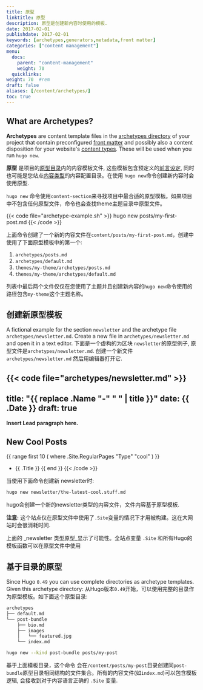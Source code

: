 ```yaml
---
title: 原型
linktitle: 原型
description: 原型是创建新内容时使用的模板.
date: 2017-02-01
publishdate: 2017-02-01
keywords: [archetypes,generators,metadata,front matter]
categories: ["content management"]
menu:
  docs:
    parent: "content-management"
    weight: 70
  quicklinks:
weight: 70	#rem
draft: false
aliases: [/content/archetypes/]
toc: true
---
```


## What are Archetypes?

**Archetypes** are content template files in the [archetypes directory][] of your project that contain preconfigured [front matter][] and possibly also a content disposition for your website's [content types][]. These will be used when you run `hugo new`.

**原型** 是项目的[原型目录][archetypes directory]内的内容模板文件, 这些模板包含预定义的[前言设定][front matter], 同时也可能是您站点[内容类型][content types]的内容配置目录。在使用 `hugo new`命令创建新内容时会使用原型.


`hugo new` 命令使用`content-section`来寻找项目中最合适的原型模板。如果项目中不包含任何原型文件，命令也会查找theme主题目录中原型文件。

{{< code file="archetype-example.sh" >}}
hugo new posts/my-first-post.md
{{< /code >}}

上面命令创建了一个新的内容文件在`content/posts/my-first-post.md`，创建中使用了下面原型模板中的第一个:

1. `archetypes/posts.md`
2. `archetypes/default.md`
3. `themes/my-theme/archetypes/posts.md`
4. `themes/my-theme/archetypes/default.md`

列表中最后两个文件仅仅在您使用了主题并且创建新内容的`hugo new`命令使用的路径包含`my-theme`这个主题名称。

## 创建新原型模板

A fictional example for the section `newsletter` and the archetype file `archetypes/newsletter.md`. Create a new file in `archetypes/newsletter.md` and open it in a text editor.
下面是一个虚构的为区块 `newsletter`的原型例子, 原型文件是`archetypes/newsletter.md`.
创建一个新文件`archetypes/newsletter.md` 然后用编辑器打开它.

{{< code file="archetypes/newsletter.md" >}}
---
title: "{{ replace .Name "-" " " | title }}"
date: {{ .Date }}
draft: true
---

**Insert Lead paragraph here.**

## New Cool Posts

{{ range first 10 ( where .Site.RegularPages "Type" "cool" ) }}
* {{ .Title }}
{{ end }}
{{< /code >}}

当使用下面命令创建新 newsletter时:

```bash
hugo new newsletter/the-latest-cool.stuff.md
```

hugo会创建一个新的newsletter类型的内容文件，文件内容基于原型模板.

**注意:** 这个站点仅在原型文件中使用了`.Site`变量的情况下才用被构建。这在大网站时会很消耗时间.

上面的 _newsletter 类型原型_显示了可能性。全站点变量 `.Site` 和所有Hugo的模板函数可以在原型文件中使用


## 基于目录的原型

Since Hugo `0.49` you can use complete directories as archetype templates. Given this archetype directory:
从Hugo版本`0.49`开始，可以使用完整的目录作为原型模板。如下面这个原型目录:

```bash
archetypes
├── default.md
└── post-bundle
    ├── bio.md
    ├── images
    │   └── featured.jpg
    └── index.md
```

```bash
hugo new --kind post-bundle posts/my-post
```

基于上面模板目录，这个命令 会在`/content/posts/my-post`目录创建同`post-bundle`原型目录相同结构的文件集合。所有的内容文件(如`index.md`)可以包含模板逻辑, 会接收到对于内容语言正确的 `.Site` 变量.



[archetypes directory]: /getting-started/directory-structure/
[content types]: /content-management/types/
[front matter]: /content-management/front-matter/
